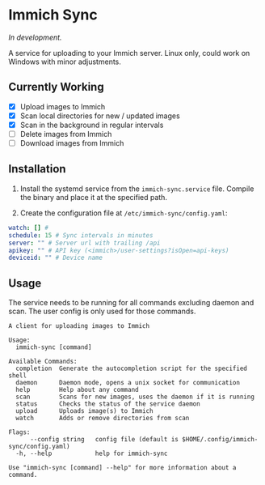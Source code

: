 # Immich Sync

*In development.*

A service for uploading to your Immich server.
Linux only, could work on Windows with minor adjustments.

## Currently Working

- [x] Upload images to Immich
- [x] Scan local directories for new / updated images
- [x] Scan in the background in regular intervals
- [ ] Delete images from Immich
- [ ] Download images from Immich

## Installation

1. Install the systemd service from the `immich-sync.service` file. Compile the binary and place it at the specified path.

2. Create the configuration file at `/etc/immich-sync/config.yaml`:

```yaml
watch: [] # 
schedule: 15 # Sync intervals in minutes
server: "" # Server url with trailing /api
apikey: "" # API key (<immich>/user-settings?isOpen=api-keys) 
deviceid: "" # Device name
```

## Usage

The service needs to be running for all commands excluding daemon and scan. 
The user config is only used for those commands.

```
A client for uploading images to Immich

Usage:
  immich-sync [command]

Available Commands:
  completion  Generate the autocompletion script for the specified shell
  daemon      Daemon mode, opens a unix socket for communication
  help        Help about any command
  scan        Scans for new images, uses the daemon if it is running
  status      Checks the status of the service daemon
  upload      Uploads image(s) to Immich
  watch       Adds or remove directories from scan

Flags:
      --config string   config file (default is $HOME/.config/immich-sync/config.yaml)
  -h, --help            help for immich-sync

Use "immich-sync [command] --help" for more information about a command.
```